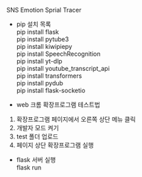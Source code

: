 SNS Emotion Sprial Tracer

- pip 설치 목록 
  <br/>pip install flask
  <br/>pip install pytube3
  <br/>pip install kiwipiepy
  <br/>pip install SpeechRecognition
  <br/>pip install yt-dlp
  <br/>pip install youtube_transcript_api
  <br/>pip install transformers
  <br/>pip install pydub
  <br/>pip install flask-socketio

  
- web 크롬 확장프로그램 테스트법 

1. 확장프로그램 페이지에서 오른쪽 상단 메뉴 클릭
2. 개발자 모드 켜기
3. test 폴더 업로드
4. 페이지 상단 확장프로그램 실행

- flask 서버 실행
<br/>flask run
